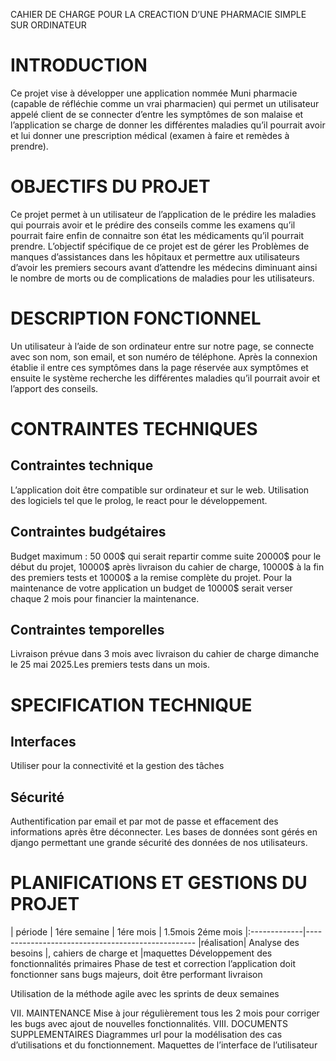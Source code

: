 
CAHIER DE CHARGE POUR LA CREACTION D’UNE PHARMACIE SIMPLE SUR ORDINATEUR

# INTRODUCTION

Ce projet vise à développer une application nommée Muni pharmacie (capable de réfléchie comme un vrai pharmacien) qui permet un utilisateur appelé client de se connecter d’entre les symptômes de son malaise et l’application se charge de donner les différentes maladies qu’il pourrait avoir et lui donner une prescription médical (examen à faire et remèdes à prendre).

# OBJECTIFS DU PROJET

Ce projet permet à un utilisateur de l’application de le prédire les maladies qui pourrais avoir et le prédire des conseils comme les examens qu’il pourrait faire enfin de connaitre son état les médicaments qu’il pourrait prendre.
 L’objectif spécifique de ce projet est de gérer les
 Problèmes de manques d’assistances dans les hôpitaux et permettre aux utilisateurs d’avoir les premiers secours avant d’attendre les médecins diminuant ainsi le nombre de morts ou de complications de maladies pour les utilisateurs. 

# DESCRIPTION FONCTIONNEL

Un utilisateur à l’aide de son ordinateur entre sur notre page, se connecte avec son nom, son email, et son numéro de téléphone. Après la connexion établie il entre ces symptômes dans la page réservée aux symptômes et ensuite le système recherche les différentes maladies qu’il pourrait avoir et l’apport des conseils.

# CONTRAINTES TECHNIQUES

## Contraintes technique 

L’application doit être compatible sur ordinateur et sur le web. Utilisation des logiciels tel que le prolog, le react pour le développement.

## Contraintes budgétaires

Budget maximum : 50 000$ qui serait repartir comme suite 20000$ pour le début du projet, 10000$ après livraison du cahier de charge, 10000$ à la fin des premiers tests et 10000$ a la remise complète du projet. Pour la maintenance de votre application un budget de 10000$ serait verser chaque 2 mois pour financier la maintenance.

## Contraintes temporelles

Livraison prévue dans 3 mois avec livraison du cahier de charge dimanche le 25 mai 2025.Les premiers tests dans un mois.

# SPECIFICATION TECHNIQUE

## Interfaces

Utiliser pour la connectivité et la gestion des tâches

## Sécurité 

Authentification par email et par mot de passe et effacement des informations après être déconnecter.
Les bases de données sont gérés en django permettant une grande sécurité des données de nos utilisateurs.

# PLANIFICATIONS ET GESTIONS DU PROJET

|  période    |	1ére semaine       |	1ére mois	| 1.5mois	2éme mois 
|:-------------|--------------------------------------------------
|réalisation|	Analyse des besoins  |, cahiers de charge et |maquettes	Développement des fonctionnalités primaires	Phase de test et correction l’application doit fonctionner sans bugs majeurs, doit être performant	livraison


Utilisation de la méthode agile avec les sprints de deux semaines

VII.	MAINTENANCE 
Mise à jour régulièrement tous les 2 mois pour corriger les bugs avec ajout de nouvelles fonctionnalités.
VIII.	DOCUMENTS SUPPLEMENTAIRES
Diagrammes url pour la modélisation des cas d’utilisations et du fonctionnement.
Maquettes de l’interface de l’utilisateur
